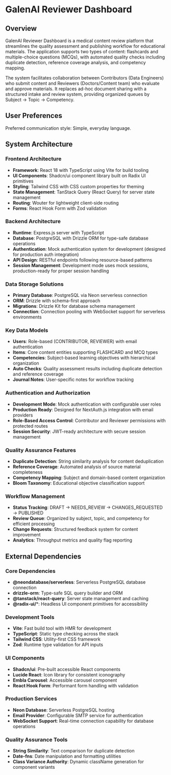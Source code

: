 # GalenAI Reviewer Dashboard

## Overview

GalenAI Reviewer Dashboard is a medical content review platform that streamlines the quality assessment and publishing workflow for educational materials. The application supports two types of content: flashcards and multiple-choice questions (MCQs), with automated quality checks including duplicate detection, reference coverage analysis, and competency mapping.

The system facilitates collaboration between Contributors (Data Engineers) who submit content and Reviewers (Doctors/Content team) who evaluate and approve materials. It replaces ad-hoc document sharing with a structured intake and review system, providing organized queues by Subject → Topic → Competency.

## User Preferences

Preferred communication style: Simple, everyday language.

## System Architecture

### Frontend Architecture
- **Framework**: React 18 with TypeScript using Vite for build tooling
- **UI Components**: Shadcn/ui component library built on Radix UI primitives
- **Styling**: Tailwind CSS with CSS custom properties for theming
- **State Management**: TanStack Query (React Query) for server state management
- **Routing**: Wouter for lightweight client-side routing
- **Forms**: React Hook Form with Zod validation

### Backend Architecture
- **Runtime**: Express.js server with TypeScript
- **Database**: PostgreSQL with Drizzle ORM for type-safe database operations
- **Authentication**: Mock authentication system for development (designed for production auth integration)
- **API Design**: RESTful endpoints following resource-based patterns
- **Session Management**: Development mode uses mock sessions, production-ready for proper session handling

### Data Storage Solutions
- **Primary Database**: PostgreSQL via Neon serverless connection
- **ORM**: Drizzle with schema-first approach
- **Migrations**: Drizzle Kit for database schema management
- **Connection**: Connection pooling with WebSocket support for serverless environments

### Key Data Models
- **Users**: Role-based (CONTRIBUTOR, REVIEWER) with email authentication
- **Items**: Core content entities supporting FLASHCARD and MCQ types
- **Competencies**: Subject-based learning objectives with hierarchical organization
- **Auto Checks**: Quality assessment results including duplicate detection and reference coverage
- **Journal Notes**: User-specific notes for workflow tracking

### Authentication and Authorization
- **Development Mode**: Mock authentication with configurable user roles
- **Production Ready**: Designed for NextAuth.js integration with email providers
- **Role-Based Access Control**: Contributor and Reviewer permissions with protected routes
- **Session Security**: JWT-ready architecture with secure session management

### Quality Assurance Features
- **Duplicate Detection**: String similarity analysis for content deduplication
- **Reference Coverage**: Automated analysis of source material completeness
- **Competency Mapping**: Subject and domain-based content organization
- **Bloom Taxonomy**: Educational objective classification support

### Workflow Management
- **Status Tracking**: DRAFT → NEEDS_REVIEW → CHANGES_REQUESTED → PUBLISHED
- **Review Queue**: Organized by subject, topic, and competency for efficient processing
- **Change Requests**: Structured feedback system for content improvement
- **Analytics**: Throughput metrics and quality flag reporting

## External Dependencies

### Core Dependencies
- **@neondatabase/serverless**: Serverless PostgreSQL database connection
- **drizzle-orm**: Type-safe SQL query builder and ORM
- **@tanstack/react-query**: Server state management and caching
- **@radix-ui/***: Headless UI component primitives for accessibility

### Development Tools
- **Vite**: Fast build tool with HMR for development
- **TypeScript**: Static type checking across the stack
- **Tailwind CSS**: Utility-first CSS framework
- **Zod**: Runtime type validation for API inputs

### UI Components
- **Shadcn/ui**: Pre-built accessible React components
- **Lucide React**: Icon library for consistent iconography
- **Embla Carousel**: Accessible carousel component
- **React Hook Form**: Performant form handling with validation

### Production Services
- **Neon Database**: Serverless PostgreSQL hosting
- **Email Provider**: Configurable SMTP service for authentication
- **WebSocket Support**: Real-time connection capability for database operations

### Quality Assurance Tools
- **String Similarity**: Text comparison for duplicate detection
- **Date-fns**: Date manipulation and formatting utilities
- **Class Variance Authority**: Dynamic className generation for component variants